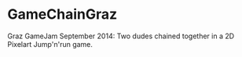 GameChainGraz
=============

Graz GameJam September 2014: Two dudes chained together in a 2D Pixelart Jump'n'run game.
